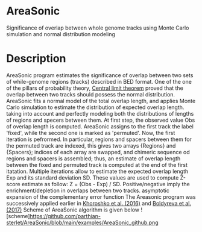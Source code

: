 # AreaSonic
Significance of overlap between whole genome tracks using Monte Carlo simulation and normal distribution modeling
# Description
AreaSonic program estimates the significance of overlap between two sets of while-genome regions (tracks) described in BED format. One of the one of the pillars 
of probability theory, [Central limit theorem](https://en.wikipedia.org/wiki/Central_limit_theorem) proved that the overlap between two tracks should possess the normal
distribution. AreaSonic fits a normal model of the total overlap length, and applies Monte Carlo simulation to estimate the distribution of expected overlap length. 
taking into account and perfectly modeling both the distributions of lengths of regions and specers between them. At first step, the observed value Obs of overlap length 
is computed. AreaSonic assigns to the first track the label 'fixed', while the second one is marked as 'permuted'. Now, the first iteration is pefrormed. In particular, 
regions and spacers between them for the permuted track are indexed, this gives two arrays {Regions} and {Spacers}; indices of each array are swapped, and chimeric 
sequence od regions and spacers is assembled; thus, an estimate of overlap length between the fixed and permuted track is computed at the end of the first itatation.
Multiple iterations allow to estimate the expected overlap length Exp and its standard deviation SD. These values are used to compute Z-score estimate as follow: 
Z = (Obs - Exp) / SD. Positive/negative imply the enrichment/depletion in overlaps between two tracks. asymptotic expansion of the complementary error function 
The Areasonic program was successively applied earlier in [Khoroshko et al. (2016)](https://doi.org/10.1371/journal.pone.0157147) and 
[Boldyreva et al. (2017)](https://www.researchgate.net/publication/303295899_Protein_and_Genetic_Composition_of_Four_Chromatin_Types_in_Drosophila_melanogaster_Cell_Lines)
Scheme of AreaSonic algorithm is given below
![scheme]https://github.com/parthian-sterlet/AreaSonic/blob/main/examples/AreaSonic_github.png

